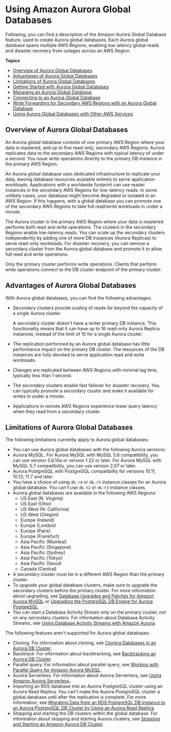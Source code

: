# Using Amazon Aurora Global Databases<a name="aurora-global-database"></a>

Following, you can find a description of the Amazon Aurora Global Database feature, used to create Aurora global databases\. Each Aurora global database spans multiple AWS Regions, enabling low latency global reads and disaster recovery from outages across an AWS Region\. 

**Topics**
+ [Overview of Aurora Global Databases](#aurora-global-database-overview)
+ [Advantages of Aurora Global Databases](#aurora-global-database.advantages)
+ [Limitations of Aurora Global Databases](#aurora-global-database.limitations)
+ [Getting Started with Aurora Global Databases](aurora-global-database-getting-started.md)
+ [Managing an Aurora Global Database](aurora-global-database-managing.md)
+ [Connecting to an Aurora Global Database](aurora-global-database-connecting.md)
+ [Write Forwarding for Secondary AWS Regions with an Aurora Global Database](aurora-global-database-write-forwarding.md)
+ [Using Aurora Global Databases with Other AWS Services](aurora-global-database-interop.md)

## Overview of Aurora Global Databases<a name="aurora-global-database-overview"></a>

 An Aurora global database consists of one primary AWS Region where your data is mastered, and up to five read\-only, secondary AWS Regions\. Aurora replicates data to the secondary AWS Regions with typical latency of under a second\. You issue write operations directly to the primary DB instance in the primary AWS Region\. 

An Aurora global database uses dedicated infrastructure to replicate your data, leaving database resources available entirely to serve application workloads\. Applications with a worldwide footprint can use reader instances in the secondary AWS Regions for low\-latency reads\. In some unlikely cases, your database might become degraded or isolated in an AWS Region\. If this happens, with a global database you can promote one of the secondary AWS Regions to take full read/write workloads in under a minute\. 

 The Aurora cluster in the primary AWS Region where your data is mastered performs both read and write operations\. The clusters in the secondary Regions enable low\-latency reads\. You can scale up the secondary clusters independently by adding one of more DB instances \(Aurora Replicas\) to serve read\-only workloads\. For disaster recovery, you can remove a secondary cluster from the Aurora global database and promote it to allow full read and write operations\. 

 Only the primary cluster performs write operations\. Clients that perform write operations connect to the DB cluster endpoint of the primary cluster\. 

## Advantages of Aurora Global Databases<a name="aurora-global-database.advantages"></a>

With Aurora global databases, you can find the following advantages: 
+ Secondary clusters provide scaling of reads far beyond the capacity of a single Aurora cluster\. 

  A secondary cluster doesn't have a writer primary DB instance\. This functionality means that it can have up to 16 read\-only Aurora Replica instances, instead of the limit of 15 for a single Aurora cluster\.
+  The replication performed by an Aurora global database has little performance impact on the primary DB cluster\. The resources of the DB instances are fully devoted to serve application read and write workloads\. 
+  Changes are replicated between AWS Regions with minimal lag time, typically less than 1 second\. 
+  The secondary clusters enable fast failover for disaster recovery\. You can typically promote a secondary cluster and make it available for writes in under a minute\. 
+  Applications in remote AWS Regions experience lower query latency when they read from a secondary cluster\. 

## Limitations of Aurora Global Databases<a name="aurora-global-database.limitations"></a>

 The following limitations currently apply to Aurora global databases:
+  You can use Aurora global databases with the following Aurora versions:
  + Aurora MySQL\. For Aurora MySQL with MySQL 5\.6 compatibility, you can use version 5\.6\.10a or version 1\.22 or later\. For Aurora MySQL with MySQL 5\.7 compatibility, you can use version 2\.07 or later\.
  + Aurora PostgreSQL with PostgreSQL compatibility for versions 10\.11, 10\.12, 11\.7 and later\.
+  You have a choice of using `db.r4` or `db.r5` instance classes for an Aurora global database\. You can't use `db.t2` or `db.t3` instance classes\.
+ Aurora global databases are available in the following AWS Regions:
  + US East \(N\. Virginia\)
  + US East \(Ohio\)
  + US West \(N\. California\)
  + US West \(Oregon\)
  + Europe \(Ireland\)
  + Europe \(London\)
  + Europe \(Paris\)
  + Europe \(Frankfurt\)
  + Asia Pacific \(Mumbai\)
  + Asia Pacific \(Singapore\)
  + Asia Pacific \(Sydney\)
  + Asia Pacific \(Tokyo\)
  + Asia Pacific \(Seoul\)
  + Canada \(Central\)
+  A secondary cluster must be in a different AWS Region than the primary cluster\. 
+ To upgrade your global database clusters, make sure to upgrade the secondary clusters before the primary cluster\. For more information about upgrading, see [Database Upgrades and Patches for Amazon Aurora MySQL](AuroraMySQL.Updates.md#AuroraMySQL.Updates.Patching) or [Upgrading the PostgreSQL DB Engine for Aurora PostgreSQL](USER_UpgradeDBInstance.PostgreSQL.md)\. 
+  You can start a Database Activity Stream only on the primary cluster, not on any secondary clusters\. For information about Database Activity Streams, see [Using Database Activity Streams with Amazon Aurora](DBActivityStreams.md)\.

 The following features aren't supported for Aurora global databases: 
+  Cloning\. For information about cloning, see [Cloning Databases in an Aurora DB Cluster](Aurora.Managing.Clone.md)\. 
+  Backtrack\. For information about backtracking, see [Backtracking an Aurora DB Cluster](AuroraMySQL.Managing.Backtrack.md)\. 
+  Parallel query\. For information about parallel query, see [Working with Parallel Query for Amazon Aurora MySQL](aurora-mysql-parallel-query.md)\. 
+ Aurora Serverless\. For information about Aurora Serverless, see [Using Amazon Aurora Serverless](aurora-serverless.md)\. 
+ Importing an RDS database into an Aurora PostgreSQL cluster using an Aurora Read Replica\. You can't make the Aurora PostgreSQL cluster a global database until after the replication is complete\. For more information, see [Migrating Data from an RDS PostgreSQL DB Instance to an Aurora PostgreSQL DB Cluster by Using an Aurora Read Replica](AuroraPostgreSQL.Migrating.md#AuroraPostgreSQL.Migrating.RDSPostgreSQL.Replica)\.
+  Stopping and starting the DB clusters within the global database\. For information about stopping and starting Aurora clusters, see [Stopping and Starting an Amazon Aurora DB Cluster](aurora-cluster-stop-start.md)\. 